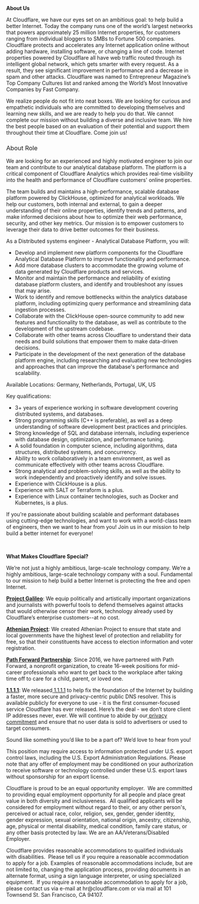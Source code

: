 <div class="content-intro">
	<div><strong>About Us</strong></div>
	<div>
		<p><span style="font-weight: 400;">At Cloudflare, we have our eyes set on an ambitious goal: to help build a better Internet. Today the company runs one of the world’s largest networks that powers approximately 25 million Internet properties, for customers ranging from individual bloggers to SMBs to Fortune 500 companies. Cloudflare protects and accelerates any Internet application online without adding hardware, installing software, or changing a line of code. Internet properties powered by Cloudflare all have web traffic routed through its intelligent global network, which gets smarter with every request. As a result, they see significant improvement in performance and a decrease in spam and other attacks. Cloudflare was named to Entrepreneur Magazine’s Top Company Cultures list and ranked among the World’s Most Innovative Companies by Fast Company.</span><span style="font-weight: 400;">&nbsp;</span></p>
		<p><span style="font-weight: 400;">We realize people do not fit into neat boxes. We are looking for curious and empathetic individuals who are committed to developing themselves and learning new skills, and we are ready to help you do that. We cannot complete our mission without building a diverse and inclusive team. We hire the best people based on an evaluation of their potential and support them throughout their time at Cloudflare. Come join us!&nbsp;</span></p>
	</div>
</div>
<h3><span style="font-weight: 400;">About Role</span></h3>
<p><span style="font-weight: 400;">We are looking for an experienced and highly motivated engineer to join our team and contribute to our analytical database platform. The platform is a critical component of Cloudflare Analytics which provides real-time visibility into the health and performance of Cloudflare customers' online properties.</span></p>
<p><span style="font-weight: 400;">The team builds and maintains a high-performance, scalable database platform powered by ClickHouse, optimized for analytical workloads. We help our customers, both internal and external, to gain a deeper understanding of their online properties, identify trends and patterns, and make informed decisions about how to optimize their web performance, security, and other key metrics. Our mission is to empower customers to leverage their data to drive better outcomes for their business.</span></p>
<p><span style="font-weight: 400;">As a Distributed systems engineer - Analytical Database Platform, you will:</span></p>
<ul>
	<li style="font-weight: 400;"><span style="font-weight: 400;">Develop and implement new platform components for the Cloudflare Analytical Database Platform to improve functionality and performance.</span></li>
	<li style="font-weight: 400;"><span style="font-weight: 400;">Add more database clusters to accommodate the growing volume of data generated by Cloudflare products and services.</span></li>
	<li style="font-weight: 400;"><span style="font-weight: 400;">Monitor and maintain the performance and reliability of existing database platform clusters, and identify and troubleshoot any issues that may arise.</span></li>
	<li style="font-weight: 400;"><span style="font-weight: 400;">Work to identify and remove bottlenecks within the analytics database platform, including optimizing query performance and streamlining data ingestion processes.</span></li>
	<li style="font-weight: 400;"><span style="font-weight: 400;">Collaborate with the ClickHouse open-source community to add new features and functionality to the database, as well as contribute to the development of the upstream codebase.</span></li>
	<li style="font-weight: 400;"><span style="font-weight: 400;">Collaborate with other teams across Cloudflare to understand their data needs and build solutions that empower them to make data-driven decisions.</span></li>
	<li style="font-weight: 400;"><span style="font-weight: 400;">Participate in the development of the next generation of the database platform engine, including researching and evaluating new technologies and approaches that can improve the database's performance and scalability.</span></li>
</ul>
<p><span style="font-weight: 400;">Available Locations: <span class="collapsed-field-text">Germany, Netherlands, Portugal, UK, US</span>&nbsp;&nbsp;</span></p>
<p><span style="font-weight: 400;">Key qualifications:</span></p>
<ul>
	<li style="font-weight: 400;"><span style="font-weight: 400;">3+ years of experience working in software development covering distributed systems, and databases.</span></li>
	<li style="font-weight: 400;"><span style="font-weight: 400;">Strong programming skills (C++ is preferable), as well as a deep understanding of software development best practices and principles.</span></li>
	<li style="font-weight: 400;"><span style="font-weight: 400;">Strong knowledge of SQL and database internals, including experience with database design, optimization, and performance tuning.</span></li>
	<li style="font-weight: 400;"><span style="font-weight: 400;">A solid foundation in computer science, including algorithms, data structures, distributed systems, and concurrency.</span></li>
	<li style="font-weight: 400;"><span style="font-weight: 400;">Ability to work collaboratively in a team environment, as well as communicate effectively with other teams across Cloudflare.</span></li>
	<li style="font-weight: 400;"><span style="font-weight: 400;">Strong analytical and problem-solving skills, as well as the ability to work independently and proactively identify and solve issues.</span></li>
	<li style="font-weight: 400;"><span style="font-weight: 400;">Experience with ClickHouse is a plus.</span></li>
	<li style="font-weight: 400;"><span style="font-weight: 400;">Experience with SALT or Terraform is a plus.</span></li>
	<li style="font-weight: 400;"><span style="font-weight: 400;">Experience with Linux container technologies, such as Docker and Kubernetes, is a plus.</span></li>
</ul>
<p><span style="font-weight: 400;">If you're passionate about building scalable and performant databases using cutting-edge technologies, and want to work with a world-class team of engineers, then we want to hear from you! Join us in our mission to help build a better internet for everyone!</span></p>
<p>&nbsp;</p>
<div class="content-conclusion">
	<p><strong>What Makes Cloudflare Special?</strong></p>
	<p><span style="font-weight: 400;">We’re not just a highly ambitious, large-scale technology company. We’re a highly ambitious, large-scale technology company with a soul. Fundamental to our mission to help build a better Internet is protecting the free and open Internet.</span></p>
	<p><a href="https://blog.cloudflare.com/protecting-free-expression-online/"><strong>Project Galileo</strong></a><span style="font-weight: 400;">: We equip politically and artistically important organizations and journalists with powerful tools to defend themselves against attacks that would otherwise censor their work, technology already used by Cloudflare’s enterprise customers--at no cost.</span></p>
	<p><strong><a href="https://www.cloudflare.com/athenian/">Athenian Project</a></strong><span style="font-weight: 400;">: We created Athenian Project to ensure that state and local governments have the highest level of protection and reliability for free, so that their constituents have access to election information and voter registration.</span></p>
	<p><a href="https://blog.cloudflare.com/tag/path-forward/"><strong>Path Forward Partnership</strong></a><span style="font-weight: 400;">: Since 2016, we have partnered with Path Forward, a nonprofit organization, to create 16-week positions for mid-career professionals who want to get back to the workplace after taking time off to care for a child, parent, or loved one.</span></p>
	<p><a href="https://1.1.1.1/"><strong>1.1.1.1</strong></a><span style="font-weight: 400;">: We released</span><a href="https://1.1.1.1/"> <span style="font-weight: 400;">1.1.1.1</span></a><span style="font-weight: 400;"> to help fix the foundation of the Internet by building a faster, more secure and privacy-centric public DNS resolver. This is available publicly for everyone to use - it is the first consumer-focused service Cloudflare has ever released. Here’s the deal - we don’t store client IP addresses never, ever. We will continue to abide by our</span><a href="https://developers.cloudflare.com/1.1.1.1/privacy/public-dns-resolver"> privacy commitment</a><span style="font-weight: 400;"> and ensure that no user data is sold to advertisers or used to target consumers.</span></p>
	<p><span style="font-weight: 400;">Sound like something you’d like to be a part of? We’d love to hear from you!</span></p>
	<p><span style="font-weight: 400;">This position may require access to information protected under U.S. export control laws, including the U.S. Export Administration Regulations. Please note that any offer of employment may be conditioned on your authorization to receive software or technology controlled under these U.S. export laws without sponsorship for an export license.</span></p>
	<p><span style="font-weight: 400;">Cloudflare is proud to be an equal opportunity employer. &nbsp;We are committed to providing equal employment opportunity for all people and place great value in both diversity and inclusiveness. &nbsp;All qualified applicants will be considered for employment without regard to their, or any other person's, perceived or actual</span> <span style="font-weight: 400;">race, color, religion, sex, gender, gender identity, gender expression, sexual orientation, national origin, ancestry, citizenship, age, physical or mental disability, medical condition, family care status, or any other basis protected by law. </span><span style="font-weight: 400;">We are an AA/Veterans/Disabled Employer.</span></p>
	<p><span style="font-weight: 400;">Cloudflare provides reasonable accommodations to qualified individuals with disabilities. &nbsp;Please tell us if you require a reasonable accommodation to apply for a job. Examples of reasonable accommodations include, but are not limited to, changing the application process, providing documents in an alternate format, using a sign language interpreter, or using specialized equipment. &nbsp;If you require a reasonable accommodation to apply for a job, please contact us via e-mail at </span><span style="font-weight: 400;">hr@cloudflare.com</span><span style="font-weight: 400;"> or via mail at 101 Townsend St. San Francisco, CA 94107.</span></p>
</div>